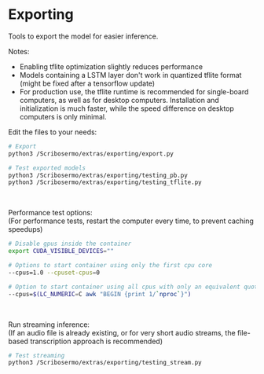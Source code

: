 # Exporting

Tools to export the model for easier inference.

Notes:

- Enabling tflite optimization slightly reduces performance
- Models containing a LSTM layer don't work in quantized tflite format (might be fixed after a tensorflow update)
- For production use, the tflite runtime is recommended for single-board computers, as well as for desktop computers.
  Installation and initialization is much faster, while the speed difference on desktop computers is only minimal.

Edit the files to your needs:

```bash
# Export
python3 /Scribosermo/extras/exporting/export.py

# Test exported models
python3 /Scribosermo/extras/exporting/testing_pb.py
python3 /Scribosermo/extras/exporting/testing_tflite.py
```

<br>

Performance test options: \
(For performance tests, restart the computer every time, to prevent caching speedups)

```bash
# Disable gpus inside the container
export CUDA_VISIBLE_DEVICES=""

# Options to start container using only the first cpu core
--cpus=1.0 --cpuset-cpus=0

# Option to start container using all cpus with only an equivalent quota of one cpu core
--cpus=$(LC_NUMERIC=C awk "BEGIN {print 1/`nproc`}")
```

<br>

Run streaming inference: \
(If an audio file is already existing, or for very short audio streams, the file-based transcription approach is recommended)

```bash
# Test streaming
python3 /Scribosermo/extras/exporting/testing_stream.py
```
